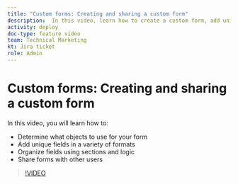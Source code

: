 ```yaml
---
title: "Custom forms: Creating and sharing a custom form"
description:  In this video, learn how to create a custom form, add unique fields to the form, organize fields using sections and logic, and share forms with Adobe Workfront users.
activity: deploy
doc-type: feature video
team: Technical Marketing
kt: Jira ticket
role: Admin
---
```

# Custom forms: Creating and sharing a custom form

In this video, you will learn how to:

* Determine what objects to use for your form
* Add unique fields in a variety of formats
* Organize fields using sections and logic
* Share forms with other users

>[!VIDEO](https://video.tv.adobe.com/v/335172/?quality=12)
